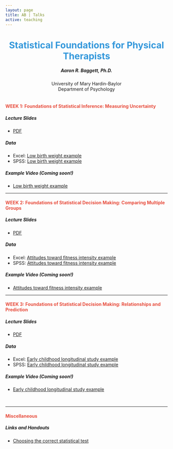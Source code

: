 ```yaml
---
layout: page
title: AB | Talks
active: teaching
---
```


<center> <h1 style="color:#3498db">Statistical Foundations for Physical Therapists</h1> </center>

<center> <h5> Aaron R. Baggett, Ph.D. </h5> </center>
<center> <h7> University of Mary Hardin-Baylor </h7> </center>
<center> <h7> Department of Psychology </h7> </center>
<br>

<h4 style="color:#e74c3c">
WEEK 1: Foundations of Statistical Inference: Measuring Uncertainty
</h4>

##### Lecture Slides
- <a href="http://aaronbaggett.com/files/01_Foundations_of_Inference.pdf" target="_blank">PDF</a>

##### Data
  - Excel: <a href="http://aaronbaggett.com/data/baby_wt.csv" target="_blank">Low birth weight example</a>
  - SPSS: <a href="http://aaronbaggett.com/data/baby_wt.sav" target="_blank">Low birth weight example</a>

##### Example Video (Coming soon!)
  - <a href="http://aaronbaggett.com/waiting" target="_blank">Low birth weight example</a>

<!--
- Descriptives: 
    - Data: [Data set name](http://aaronbaggett.com/dpt)
    - R Code: [Data set name](http://aaronbaggett.com/dpt)
    - SPSS Code: [Data set name](http://aaronbaggett.com/dpt)

- *t*-Test: 
    - Data: [Data set name](http://google.com)
    - R Code: [Data set name](http://aaronbaggett.com/dpt)
    - SPSS Code: [Data set name](http://aaronbaggett.com/dpt)
-->

***

<h4 style="color:#e74c3c">
WEEK 2: Foundations of Statistical Decision Making: Comparing Multiple Groups
</h4>

##### Lecture Slides
- <a href="http://aaronbaggett.com/files/02_Foundations_of_Decisions.pdf" target="_blank">PDF</a>

##### Data
  - Excel: <a href="http://aaronbaggett.com/data/fitness.csv" target="_blank">Attitudes toward fitness intensity example</a>
  - SPSS: <a href="http://aaronbaggett.com/data/fitness.sav" target="_blank">Attitudes toward fitness intensity example</a>
  
##### Example Video (Coming soon!)
  - <a href="http://aaronbaggett.com/waiting" target="_blank">Attitudes toward fitness intensity example</a>

<!--
##### Data and R Code*

*Low birth weight example:*

- ANOVA: 
    - Data: [Data set name](http://aaronbaggett.com/dpt)
    - R Code: [Data set name](http://aaronbaggett.com/dpt)
    - SPSS Code: [Data set name](http://aaronbaggett.com/dpt)
- Regression: 
    - Data: [Data set name](http://google.com)
    - R Code: [Data set name](http://aaronbaggett.com/dpt)
    - SPSS Code: [Data set name](http://aaronbaggett.com/dpt)

*Note: Files will automatically be saved to your computer's Downloads directory.
-->

***

<h4 style="color:#e74c3c">
WEEK 3: Foundations of Statistical Decision Making: Relationships and Prediction
</h4>

##### Lecture Slides
- <a href="http://aaronbaggett.com/files/03_Foundations_of_Predictions.pdf" target="_blank">PDF</a>

##### Data
  - Excel: <a href="http://aaronbaggett.com/data/nels.csv" target="_blank">Early childhood longitudinal study example</a>
  - SPSS: <a href="http://aaronbaggett.com/data/nels.sav" target="_blank">Early childhood longitudinal study example</a>

##### Example Video (Coming soon!)
  - <a href="http://aaronbaggett.com/waiting" target="_blank">Early childhood longitudinal study example</a>

<br>

***

<h4 style="color:#e74c3c">
Miscellaneous
</h4>

##### Links and Handouts
- <a href="http://aaronbaggett.com/files/Statistical_Decision_Making_Tree.pdf" target="_blank">Choosing the correct statistical test</a>



